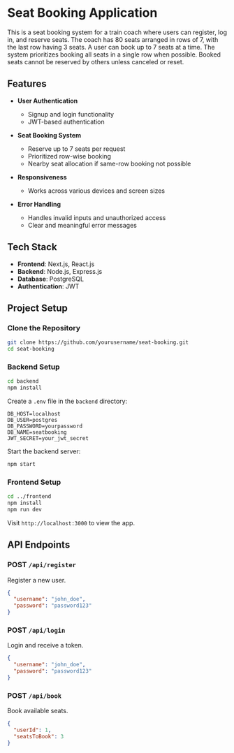 # Seat Booking Application

This is a seat booking system for a train coach where users can register, log in, and reserve seats. The coach has 80 seats arranged in rows of 7, with the last row having 3 seats. A user can book up to 7 seats at a time. The system prioritizes booking all seats in a single row when possible. Booked seats cannot be reserved by others unless canceled or reset.

## Features

- **User Authentication**
  - Signup and login functionality
  - JWT-based authentication

- **Seat Booking System**
  - Reserve up to 7 seats per request
  - Prioritized row-wise booking
  - Nearby seat allocation if same-row booking not possible

- **Responsiveness**
  - Works across various devices and screen sizes

- **Error Handling**
  - Handles invalid inputs and unauthorized access
  - Clear and meaningful error messages

## Tech Stack

- **Frontend**: Next.js, React.js
- **Backend**: Node.js, Express.js
- **Database**: PostgreSQL
- **Authentication**: JWT

## Project Setup

### Clone the Repository

```bash
git clone https://github.com/yourusername/seat-booking.git
cd seat-booking
```

### Backend Setup

```bash
cd backend
npm install
```

Create a `.env` file in the `backend` directory:

```env
DB_HOST=localhost
DB_USER=postgres
DB_PASSWORD=yourpassword
DB_NAME=seatbooking
JWT_SECRET=your_jwt_secret
```

Start the backend server:

```bash
npm start
```

### Frontend Setup

```bash
cd ../frontend
npm install
npm run dev
```

Visit `http://localhost:3000` to view the app.

## API Endpoints

### POST `/api/register`
Register a new user.

```json
{
  "username": "john_doe",
  "password": "password123"
}
```

### POST `/api/login`
Login and receive a token.

```json
{
  "username": "john_doe",
  "password": "password123"
}
```

### POST `/api/book`
Book available seats.

```json
{
  "userId": 1,
  "seatsToBook": 3
}
```



